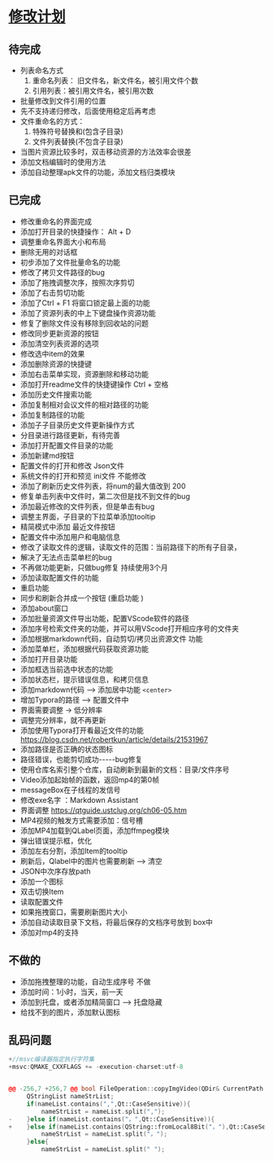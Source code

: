 # [修改计划](./)   

## 待完成   

- 列表命名方式   
  1. 重命名列表： 旧文件名，新文件名，被引用文件个数   
  2. 引用列表：被引用文件名，被引用次数   
- 批量修改到文件引用的位置   
- 先不支持递归修改，后面使用稳定后再考虑  
- 文件重命名的方式： 
   	1. 特殊符号替换和(包含子目录)     
   	2. 文件列表替换(不包含子目录)    
- 当图片资源比较多时，双击移动资源的方法效率会很差  
- 添加文档编辑时的使用方法     
- 添加自动整理apk文件的功能，添加文档归类模块      

## 已完成   

- 修改重命名的界面完成 
- 添加打开目录的快捷操作： Alt + D 
- 调整重命名界面大小和布局  
- 删除无用的对话框  
- 初步添加了文件批量命名的功能  
- 修改了拷贝文件路径的bug  
- 添加了拖拽调整次序，按照次序剪切  
- 添加了右击剪切功能  
- 添加了Ctrl + F1 将窗口锁定最上面的功能  
- 添加了资源列表的中上下键盘操作资源功能 
- 修复了删除文件没有移除到回收站的问题  
- 修改同步更新资源的按钮  
- 添加清空列表资源的选项  
- 修改选中item的效果  
- 添加删除资源的快捷键 
- 添加右击菜单实现，资源删除和移动功能
- 添加打开readme文件的快捷键操作 Ctrl + 空格 
- 添加历史文件搜索功能   
- 添加复制相对会议文件的相对路径的功能  
- 添加复制路径的功能  
- 添加子子目录历史文件更新操作方式    
- 分目录进行路径更新，有待完善    
- 添加打开配置文件目录的功能   
- 添加新建md按钮  
- 配置文件的打开和修改  Json文件  
- 系统文件的打开和预览  ini文件  不能修改  
- 添加了刷新历史文件列表，将num的最大值改到 200 
- 修复单击列表中文件时，第二次但是找不到文件的bug    
- 添加最近修改的文件列表，但是单击有bug  
- 调整主界面，子目录的下拉菜单添加tooltip 
- 精简模式中添加 最近文件按钮   
- 配置文件中添加用户和电脑信息   
- 修改了读取文件的逻辑，读取文件的范围：当前路径下的所有子目录， 
- 解决了无法点击菜单栏的bug   
- 不再做功能更新，只做bug修复   持续使用3个月   
- 添加读取配置文件的功能  
- 重启功能   
- 同步和刷新合并成一个按钮   (重启功能  )   
- 添加about窗口  
- 添加批量资源文件导出功能，配置VScode软件的路径     
- 添加序号检索文件夹的功能，并可以用VScode打开相应序号的文件夹  
- 添加根据markdown代码，自动剪切/拷贝出资源文件  功能   
- 添加菜单栏，添加根据代码获取资源功能  
- 添加打开目录功能   
- 添加框选当前选中状态的功能      
- 添加状态栏，提示错误信息，和拷贝信息  
- 添加markdown代码 --> 添加居中功能 `<center>`
- 增加Typora的路径 --> 配置文件中   
- 界面需要调整    -> 低分辨率   
- 调整完分辨率，就不再更新  
- 添加使用Typora打开看最近文件的功能  https://blog.csdn.net/robertkun/article/details/21531967    
- 添加路径是否正确的状态图标  
- 路径错误，也能剪切成功-----bug修复  
- 使用仓库名索引整个仓库，自动刷新到最新的文档：目录/文件序号   
- Video添加起始帧的函数，返回mp4的第0帧  
- messageBox在子线程的发信号    
- 修改exe名字 ：Markdown Assistant   
- 界面调整  https://qtguide.ustclug.org/ch06-05.htm  
- MP4视频的触发方式需要添加：信号槽     
- 添加MP4加载到QLabel页面，添加ffmpeg模块        
- 弹出错误提示框，优化    
- 添加左右分割，添加Item的tooltip  
- 刷新后，Qlabel中的图片也需要刷新   -->  清空    
- JSON中次序存放path  
- 添加一个图标    
- 双击切换Item  
- 读取配置文件  
- 如果拖拽窗口，需要刷新图片大小   
- 添加自动读取目录下文档，将最后保存的文档序号放到 box中  
- 添加对mp4的支持  

## 不做的   

- 添加拖拽整理的功能，自动生成序号     不做 
- 添加时间：1小时，当天，前一天     
- 添加到托盘，或者添加精简窗口  -->  托盘隐藏      
- 给找不到的图片，添加默认图标     

## 乱码问题  

```C++
+//msvc编译器指定执行字符集
+msvc:QMAKE_CXXFLAGS += -execution-charset:utf-8

```

```C++

@@ -256,7 +256,7 @@ bool FileOperation::copyImgVideo(QDir& CurrentPath, const QStringList& fileNameA
     QStringList nameStrList;
     if(nameList.contains(",",Qt::CaseSensitive)){
         nameStrList = nameList.split(",");
-    }else if(nameList.contains("，",Qt::CaseSensitive)){
+    }else if(nameList.contains(QString::fromLocal8Bit("，"),Qt::CaseSensitive)){
         nameStrList = nameList.split("，");
     }else{
         nameStrList = nameList.split(" ");

```